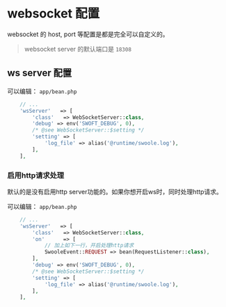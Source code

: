 # websocket 配置

websocket 的 host, port 等配置是都是完全可以自定义的。

> websocket server 的默认端口是 `18308`

## ws server 配置

可以编辑： `app/bean.php`

```php
    // ...
    'wsServer'   => [
        'class'   => WebSocketServer::class,
        'debug' => env('SWOFT_DEBUG', 0),
        /* @see WebSocketServer::$setting */
        'setting' => [
            'log_file' => alias('@runtime/swoole.log'),
        ],
    ],
```

### 启用http请求处理

默认的是没有启用http server功能的。如果你想开启ws时，同时处理http请求。

可以编辑： `app/bean.php`

```php
    // ...
    'wsServer'   => [
        'class'   => WebSocketServer::class,
        'on'      => [
            // 加上如下一行，开启处理http请求
            SwooleEvent::REQUEST => bean(RequestListener::class),
        ],
        'debug' => env('SWOFT_DEBUG', 0),
        /* @see WebSocketServer::$setting */
        'setting' => [
            'log_file' => alias('@runtime/swoole.log'),
        ],
    ],
```


